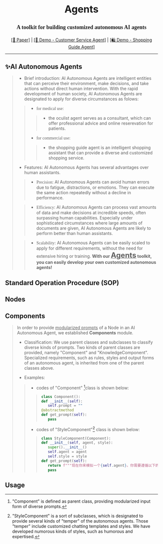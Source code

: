 
# <p align="center"><font size="6">Agents</font><br />

## <p align="center"><font face="Calisto MT"><font size="4">A toolkit for building customized autonomous AI agents</font></font><br />  

<p align="center"><a href="https://arxiv.org/pdf/2305.13304.pdf">[📄 Paper]</a> | <a href="http://47.96.122.196:8098/boxingbot-chat/">[🤖 Demo - Customer Service Agent]</a> | <a href="https://front-dev.fenxianglife.com/h5-official/appPages/independent/AI-guide/index.html?appToken=0af0c773c04ca654f19514fbb51f4352&did=B4B88CE9-F39A-48A6-9DA9-9E2BE8D3CD27&uid=108#/">[🛍️ Demo - Shopping Guide Agent]</a> </p>
<hr>

## ✨AI Autonomous Agents
> - Brief introduction: AI Autonomous Agents are intelligent entities that can perceive their environment, make decisions, and take actions without direct human intervention. With the rapid development of human society, AI Autonomous Agents are designated to apply for diverse circumstances as folows:
>> - <font face="Consolas">for medical use:</font><br />
>>> - the oculist agent serves as a consultant, which can offer professional advice and online reserevation for patients.
>> - <font face="Consolas">for commercial use:</font><br />
>>> - the shopping guide agent is an intelligent shopping assistant that can provide a diverse and customized shopping service.
> - Features: AI Autonomous Agents has several advantages over human assistants.
> >- <font face="Consolas">Precision</font>: AI Autonomous Agents can avoid human errors  due to fatigue, distractions, or emotions. They can execute the same action repeatedly without a decline in performance.
> 
> >- <font face="Consolas">Efficiency</font>: AI Autonomous Agents can process vast amounts of data and make decisions at incredible speeds, often surpassing human capabilities. Especially under  sophisticated circumstances where large amounts of documents are given, AI Autonomous Agents are likely to perform better than human assistants.
> 
> >- <font face="Consolas">Scalability</font>: AI Autonomous Agents can be easily scaled to apply for different requirements, without the need for extensive hiring or training. **With our <u><font size="5">Agents</font></u> toolkit, you can easily develop your own customized autonomous agents!**

## Standard Operation Procedure (SOP)

## Nodes

## Components
> In order to provide <u>modularized prompts</u> of a Node in an AI Autonomous Agent, we established **Components** module.
> 
> - Classification:  We use parent classes and subclasses to classify diverse kinds of prompts. Two kinds of parent classes are provided,  namely "Component" and "KnowledgeComponent".  Specialized requirements, such as rules, styles and output forms of an autonomous agent, is inherited from one of the parent classes above.
> 
> - Examples:
> >- codes of "Component" [^1]class is shown below:
> >>```python
>>>class Component():  
>>>def __init__(self):  
>>>    self.prompt = ""  
>>>@abstractmethod  
>>>def get_prompt(self):  
>>>    pass
>>- codes of "StyleComponent"[^2] class is shown below:
> >>```python
>>>class StyleComponent(Component):
>>>def __init__(self, agent, style):
>>>    super().__init__()
>>>    self.agent = agent  
>>>    self.style = style
>>>def get_prompt(self):  
>>>    return f"""现在你来模拟一个{self.agent}。你需要遵循以下的输出风格：  {self.style}。  """
>>>    pass
> [^1]:"Component" is defined as parent class, providing modularized input form of diverse prompts.
> [^2]:"StyleComponent" is a sort of subclasses, which is designated to provide several kinds of "temper" of the autonomous agents. Those "temper" include customized chatting templates and styles. We have developed numorous kinds of styles, such as humorous and expertised.
## Usage
